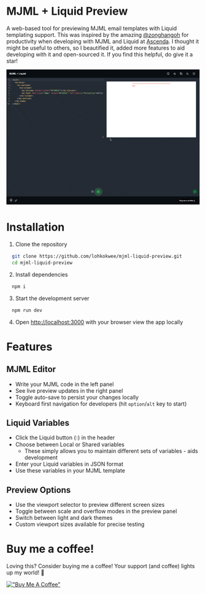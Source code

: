 # MJML + Liquid Preview

A web-based tool for previewing MJML email templates with Liquid templating support. This was inspired by the amazing [@zonghangoh](https://github.com/zonghangoh) for productivity when developing with MJML and Liquid at [Ascenda](https://www.ascenda.com/). I thought it might be useful to others, so I beautified it, added more features to aid developing with it and open-sourced it. If you find this helpful, do give it a star!

![](./public/mini-demo.gif)

# Installation

1. Clone the repository

```bash
  git clone https://github.com/lohkokwee/mjml-liquid-preview.git
  cd mjml-liquid-preview
```

2. Install dependencies

```bash
  npm i
```

3. Start the development server

```bash
  npm run dev
```

4. Open [http://localhost:3000](http://localhost:3000) with your browser view the app locally

# Features

## MJML Editor
- Write your MJML code in the left panel
- See live preview updates in the right panel
- Toggle auto-save to persist your changes locally
- Keyboard first navigation for developers (hit `option`/`alt` key to start)

## Liquid Variables
* Click the Liquid button (💧) in the header
* Choose between Local or Shared variables
  * These simply allows you to maintain different sets of variables - aids development
* Enter your Liquid variables in JSON format
* Use these variables in your MJML template

## Preview Options
* Use the viewport selector to preview different screen sizes
* Toggle between scale and overflow modes in the preview panel
* Switch between light and dark themes
* Custom viewport sizes available for precise testing

# Buy me a coffee!
Loving this? Consider buying me a coffee! Your support (and coffee) lights up my world! 💖

[!["Buy Me A Coffee"](https://www.buymeacoffee.com/assets/img/custom_images/orange_img.png)](https://www.buymeacoffee.com/kokwee)
